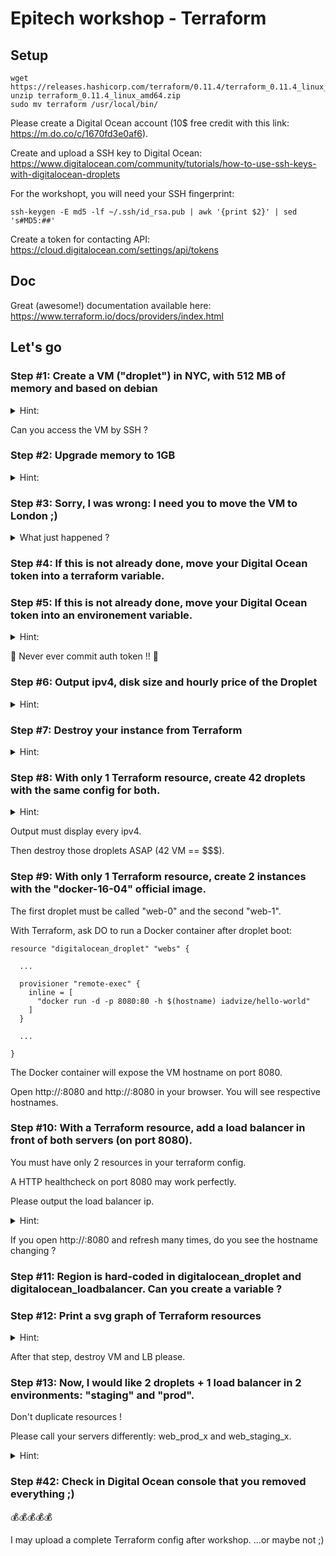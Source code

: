 # Epitech workshop - Terraform

## Setup

```
wget https://releases.hashicorp.com/terraform/0.11.4/terraform_0.11.4_linux_amd64.zip
unzip terraform_0.11.4_linux_amd64.zip
sudo mv terraform /usr/local/bin/
```

Please create a Digital Ocean account (10$ free credit with this link: https://m.do.co/c/1670fd3e0af6).

Create and upload a SSH key to Digital Ocean: https://www.digitalocean.com/community/tutorials/how-to-use-ssh-keys-with-digitalocean-droplets

For the workshopt, you will need your SSH fingerprint:

```
ssh-keygen -E md5 -lf ~/.ssh/id_rsa.pub | awk '{print $2}' | sed 's#MD5:##'
```

Create a token for contacting API: https://cloud.digitalocean.com/settings/api/tokens

## Doc

Great (awesome!) documentation available here: https://www.terraform.io/docs/providers/index.html

## Let's go

### Step #1: Create a VM ("droplet") in NYC, with 512 MB of memory and based on debian

<details>
  <summary>Hint:</summary>

  ```
  # first
  terraform init
  # then
  terraform plan
  terraform apply
  ```

</details>

Can you access the VM by SSH ?

### Step #2: Upgrade memory to 1GB

<details>
  <summary>Hint:</summary>

  ```
  terraform plan
  terraform apply
  ```

</details>

### Step #3: Sorry, I was wrong: I need you to move the VM to London ;)

<details>
  <summary>What just happened ?</summary>
  Droplet has been flagged for remove+create ("forces new resource").
</details>

### Step #4: If this is not already done, move your Digital Ocean token into a terraform variable.

### Step #5: If this is not already done, move your Digital Ocean token into an environement variable.

<details>
  <summary>Hint:</summary>

  RTFM:

  https://www.terraform.io/docs/configuration/environment-variables.html

  ![](http://grammota.com/sites/default/files/2017-07/shto-takoe-rtfm-2.jpg)
</details>

🙏 Never ever commit auth token !! 🙏

### Step #6: Output ipv4, disk size and hourly price of the Droplet

<details>
  <summary>Hint:</summary>

  RTFM:

  https://www.terraform.io/docs/providers/do/r/droplet.html

  ```
  terraform output
  ```

  ![](http://i0.kym-cdn.com/photos/images/original/000/131/662/22711800_646849b145.jpg)

</details>

### Step #7: Destroy your instance from Terraform

<details>
  <summary>Hint:</summary>

  RTFM

  ```
  terraform help
  ```

  ![](https://static1.squarespace.com/static/54bcbd06e4b060f2e987ebbe/t/56fea9a44d088ed7bb3334af/1459530161285/)

</details>

### Step #8: With only 1 Terraform resource, create 42 droplets with the same config for both.

<details>
  <summary>Hint:</summary>

  ![](https://media.giphy.com/media/iM2zk4rboByQE/giphy.gif)

</details>

Output must display every ipv4.

Then destroy those droplets ASAP (42 VM == $$$).

### Step #9: With only 1 Terraform resource, create 2 instances with the "docker-16-04" official image.

The first droplet must be called "web-0" and the second "web-1".

With Terraform, ask DO to run a Docker container after droplet boot:

```
resource "digitalocean_droplet" "webs" {

  ...

  provisioner "remote-exec" {
    inline = [
      "docker run -d -p 8080:80 -h $(hostname) iadvize/hello-world"
    ]
  }

  ...

}
```

The Docker container will expose the VM hostname on port 8080.

Open http://<ip-web-0>:8080 and http://<ip-web-1>:8080 in your browser. You will see respective hostnames.

### Step #10: With a Terraform resource, add a load balancer in front of both servers (on port 8080).

You must have only 2 resources in your terraform config.

A HTTP healthcheck on port 8080 may work perfectly.

Please output the load balancer ip.

<details>
  <summary>Hint:</summary>

  ```
  digitalocean_loadbalancer
  ```

</details>

If you open http://<load-balancer-ip>:8080 and refresh many times, do you see the hostname changing ?

### Step #11: Region is hard-coded in digitalocean_droplet and digitalocean_loadbalancer. Can you create a variable ?

### Step #12: Print a svg graph of Terraform resources

<details>
  <summary>Hint:</summary>

  ```
  terraform graph --help
  ```

  https://www.terraform.io/docs/commands/graph.html
</details>

After that step, destroy VM and LB please.

### Step #13: Now, I would like 2 droplets + 1 load balancer in 2 environments: "staging" and "prod".

Don't duplicate resources !

Please call your servers differently: web_prod_x and web_staging_x.

<details>
  <summary>Hint:</summary>

  ```
  terraform workspace --help
  ```

  ```
  and
  ${terraform.workspace} variable
  ```

</details>

### Step #42: Check in Digital Ocean console that you removed everything ;)

💰💰💰💰💰

I may upload a complete Terraform config after workshop.
...or maybe not ;)

